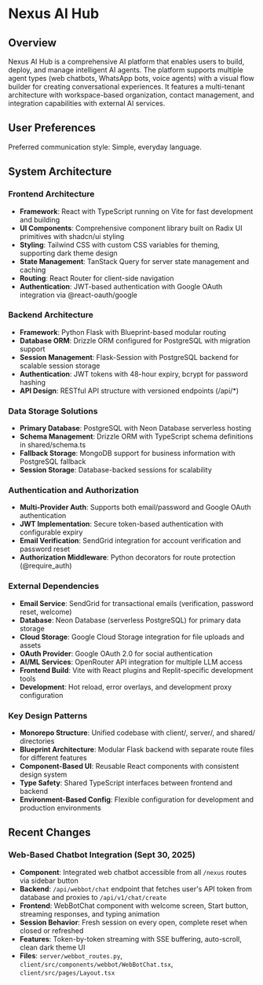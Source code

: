 # Nexus AI Hub

## Overview

Nexus AI Hub is a comprehensive AI platform that enables users to build, deploy, and manage intelligent AI agents. The platform supports multiple agent types (web chatbots, WhatsApp bots, voice agents) with a visual flow builder for creating conversational experiences. It features a multi-tenant architecture with workspace-based organization, contact management, and integration capabilities with external AI services.

## User Preferences

Preferred communication style: Simple, everyday language.

## System Architecture

### Frontend Architecture
- **Framework**: React with TypeScript running on Vite for fast development and building
- **UI Components**: Comprehensive component library built on Radix UI primitives with shadcn/ui styling
- **Styling**: Tailwind CSS with custom CSS variables for theming, supporting dark theme design
- **State Management**: TanStack Query for server state management and caching
- **Routing**: React Router for client-side navigation
- **Authentication**: JWT-based authentication with Google OAuth integration via @react-oauth/google

### Backend Architecture  
- **Framework**: Python Flask with Blueprint-based modular routing
- **Database ORM**: Drizzle ORM configured for PostgreSQL with migration support
- **Session Management**: Flask-Session with PostgreSQL backend for scalable session storage
- **Authentication**: JWT tokens with 48-hour expiry, bcrypt for password hashing
- **API Design**: RESTful API structure with versioned endpoints (/api/*)

### Data Storage Solutions
- **Primary Database**: PostgreSQL with Neon Database serverless hosting
- **Schema Management**: Drizzle ORM with TypeScript schema definitions in shared/schema.ts
- **Fallback Storage**: MongoDB support for business information with PostgreSQL fallback
- **Session Storage**: Database-backed sessions for scalability

### Authentication and Authorization
- **Multi-Provider Auth**: Supports both email/password and Google OAuth authentication
- **JWT Implementation**: Secure token-based authentication with configurable expiry
- **Email Verification**: SendGrid integration for account verification and password reset
- **Authorization Middleware**: Python decorators for route protection (@require_auth)

### External Dependencies
- **Email Service**: SendGrid for transactional emails (verification, password reset, welcome)
- **Database**: Neon Database (serverless PostgreSQL) for primary data storage
- **Cloud Storage**: Google Cloud Storage integration for file uploads and assets
- **OAuth Provider**: Google OAuth 2.0 for social authentication
- **AI/ML Services**: OpenRouter API integration for multiple LLM access
- **Frontend Build**: Vite with React plugins and Replit-specific development tools
- **Development**: Hot reload, error overlays, and development proxy configuration

### Key Design Patterns
- **Monorepo Structure**: Unified codebase with client/, server/, and shared/ directories
- **Blueprint Architecture**: Modular Flask backend with separate route files for different features
- **Component-Based UI**: Reusable React components with consistent design system
- **Type Safety**: Shared TypeScript interfaces between frontend and backend
- **Environment-Based Config**: Flexible configuration for development and production environments

## Recent Changes

### Web-Based Chatbot Integration (Sept 30, 2025)
- **Component**: Integrated web chatbot accessible from all `/nexus` routes via sidebar button
- **Backend**: `/api/webbot/chat` endpoint that fetches user's API token from database and proxies to `/api/v1/chat/create`
- **Frontend**: WebBotChat component with welcome screen, Start button, streaming responses, and typing animation
- **Session Behavior**: Fresh session on every open, complete reset when closed or refreshed
- **Features**: Token-by-token streaming with SSE buffering, auto-scroll, clean dark theme UI
- **Files**: `server/webbot_routes.py`, `client/src/components/webbot/WebBotChat.tsx`, `client/src/pages/Layout.tsx`